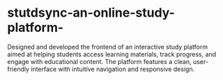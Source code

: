 # stutdsync-an-online-study-platform-
Designed and developed the frontend of an interactive study platform aimed at helping students access learning materials, track progress, and engage with educational content. The platform features a clean, user-friendly interface with intuitive navigation and responsive design.
